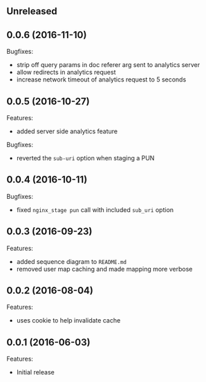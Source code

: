 ## Unreleased

## 0.0.6 (2016-11-10)

Bugfixes:

  - strip off query params in doc referer arg sent to analytics server
  - allow redirects in analytics request
  - increase network timeout of analytics request to 5 seconds

## 0.0.5 (2016-10-27)

Features:

  - added server side analytics feature

Bugfixes:

  - reverted the `sub-uri` option when staging a PUN

## 0.0.4 (2016-10-11)

Bugfixes:

  - fixed `nginx_stage pun` call with included `sub_uri` option

## 0.0.3 (2016-09-23)

Features:

  - added sequence diagram to `README.md`
  - removed user map caching and made mapping more verbose

## 0.0.2 (2016-08-04)

Features:

  - uses cookie to help invalidate cache

## 0.0.1 (2016-06-03)

Features:

  - Initial release
